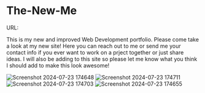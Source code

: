 # The-New-Me
URL: 

This is my new and improved Web Development portfolio.
Please come take a look at my new site!  Here you can reach out to me or send me your contact info if you ever want to work on a prject together or just share ideas. I will also be adding to this site so please let me know what you think I should add to make this look awesome!

![Screenshot 2024-07-23 174648](https://github.com/user-attachments/assets/1d296ecd-0a0b-4226-95c6-c1147a503904)
![Screenshot 2024-07-23 174711](https://github.com/user-attachments/assets/908dacbd-145a-4976-8534-f4f25abb7f11)
![Screenshot 2024-07-23 174703](https://github.com/user-attachments/assets/b383206e-973c-4650-977a-ded0ae87d754)
![Screenshot 2024-07-23 174655](https://github.com/user-attachments/assets/756fde33-89cc-4afa-b8ff-130f76e6a6ae)
